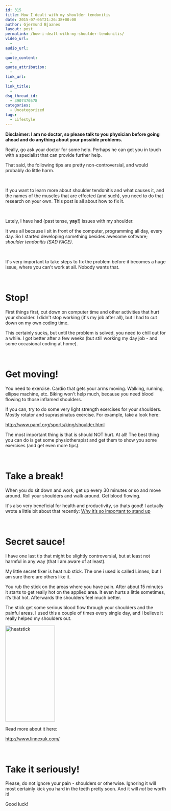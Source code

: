 ```yaml
---
id: 315
title: How I dealt with my shoulder tendonitis
date: 2015-07-05T21:26:38+00:00
author: Gjermund Bjaanes
layout: post
permalink: /how-i-dealt-with-my-shoulder-tendonitis/
video_url:
  - 
audio_url:
  - 
quote_content:
  - 
quote_attribution:
  - 
link_url:
  - 
link_title:
  - 
dsq_thread_id:
  - 3907470578
categories:
  - Uncategorized
tags:
  - Lifestyle
---
```

**Disclaimer: I am no doctor, so please talk to you physician before going ahead and do anything about your possible problems.**

Really, go ask your doctor for some help. Perhaps he can get you in touch with a specialist that can provide further help.

That said, the following tips are pretty non-controversial, and would probably do little harm.

<!--more-->
&nbsp;

If you want to learn more about shoulder tendonitis and what causes it, and the names of the muscles that are effected (and such), you need to do that research on your own. This post is all about how to fix it.

&nbsp;

Lately, I have had (past tense, **yay!**) issues with my shoulder.

It was all because i sit in front of the computer, programming all day, every day. So I started developing something besides awesome software; _shoulder tendonitis (SAD FACE)_.

&nbsp;

It's very important to take steps to fix the problem before it becomes a huge issue, where you can't work at all. Nobody wants that.

&nbsp;

# Stop!

First things first, cut down on computer time and other activities that hurt your shoulder. I didn't stop working (it's my job after all), but I had to cut down on my own coding time.

This certainly sucks, but until the problem is solved, you need to chill out for a while. I got better after a few weeks (but still working my day job - and some occasional coding at home).

&nbsp;

# Get moving!

You need to exercise. Cardio that gets your arms moving. Walking, running, ellipse machine, etc. Biking won't help much, because you need blood flowing to those inflamed shoulders.

If you can, try to do some very light strength exercises for your shoulders. Mostly rotator and supraspinatus exercise. For example, take a look here:
  
<a href="http://www.pamf.org/sports/king/shoulder.html" target="_blank">http://www.pamf.org/sports/king/shoulder.html</a>

The most important thing is that is should NOT hurt. At all! The best thing you can do is get some physiotherapist and get them to show you some exercises (and get even more tips).

&nbsp;

# Take a break!

When you do sit down and work, get up every 30 minutes or so and move around. Roll your shoulders and walk around. Get blood flowing.

It's also very beneficial for health and productivity, so thats good! I actually wrote a little bit about that recently: <a href="http://gjermundbjaanes.com/why-its-so-important-to-stand-up/" target="_blank">Why it’s so important to stand up</a>

&nbsp;

# Secret sauce!

I have one last tip that might be slightly controversial, but at least not harmful in any way (that I am aware of at least).

My little secret fixer is heat rub stick. The one i used is called Linnex, but I am sure there are others like it.

You rub the stick on the areas where you have pain. After about 15 minutes it starts to get really hot on the applied area. It even hurts a little sometimes, it’s that hot. Afterwards the shoulders feel much better.

The stick get some serious blood flow through your shoulders and the painful areas. I used this a couple of times every single day, and I believe it really helped my shoulders out.

[<img class="alignnone size-full wp-image-318" src="http://gjermundbjaanes.com/wp-content/uploads/2015/07/heatstick.png" alt="heatstick" width="155" height="300" />](http://gjermundbjaanes.com/wp-content/uploads/2015/07/heatstick.png)

Read more about it here:
  
<a href="http://www.linnexuk.com/" target="_blank">http://www.linnexuk.com/</a>

&nbsp;

# Take it seriously!

Please, do not ignore your pain - shoulders or otherwise. Ignoring it will most certainly kick you hard in the teeth pretty soon. And it will _not_ be worth it!

Good luck!

<div class="addtoany_share_save_container addtoany_content_bottom">
  <div class="a2a_kit a2a_kit_size_32 addtoany_list a2a_target" id="wpa2a_35">
    <a class="a2a_button_facebook" href="http://www.addtoany.com/add_to/facebook?linkurl=http%3A%2F%2Fgjermundbjaanes.com%2Fhow-i-dealt-with-my-shoulder-tendonitis%2F&linkname=How%20I%20dealt%20with%20my%20shoulder%20tendonitis" title="Facebook" rel="nofollow" target="_blank"></a><a class="a2a_button_twitter" href="http://www.addtoany.com/add_to/twitter?linkurl=http%3A%2F%2Fgjermundbjaanes.com%2Fhow-i-dealt-with-my-shoulder-tendonitis%2F&linkname=How%20I%20dealt%20with%20my%20shoulder%20tendonitis" title="Twitter" rel="nofollow" target="_blank"></a><a class="a2a_button_google_plus" href="http://www.addtoany.com/add_to/google_plus?linkurl=http%3A%2F%2Fgjermundbjaanes.com%2Fhow-i-dealt-with-my-shoulder-tendonitis%2F&linkname=How%20I%20dealt%20with%20my%20shoulder%20tendonitis" title="Google+" rel="nofollow" target="_blank"></a><a class="a2a_dd addtoany_share_save" href="https://www.addtoany.com/share"></a>
  </div>
</div>